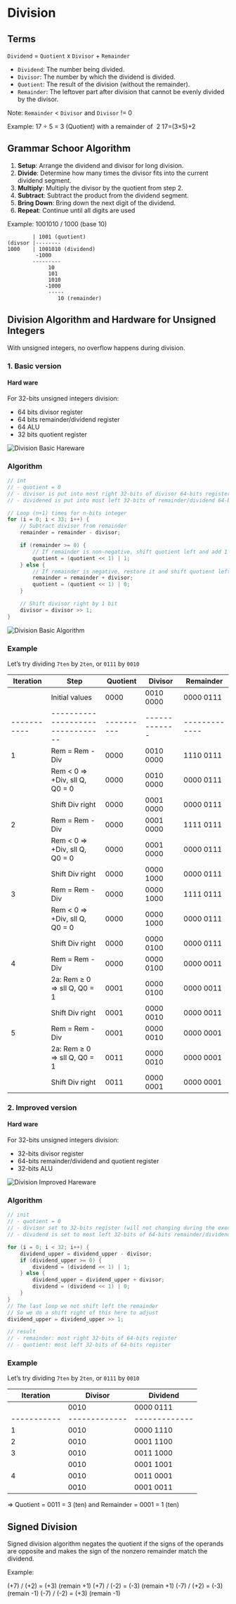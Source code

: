 # Division

## Terms

`Dividend` = `Quotient` x `Divisor` + `Remainder`

- `Dividend`: The number being divided.
- `Divisor`: The number by which the dividend is divided.
- `Quotient`: The result of the division (without the remainder).
- `Remainder`: The leftover part after division that cannot be evenly divided by the divisor.

Note: `Remainder` < `Divisor` and `Divisor` != 0

Example: 
17 ÷ 5 = 3 (Quotient) with a remainder of  2
17=(3×5)+2

## Grammar Schoor Algorithm

1. **Setup**: Arrange the dividend and divisor for long division.
2. **Divide**: Determine how many times the divisor fits into the current dividend segment.
3. **Multiply**: Multiply the divisor by the quotient from step 2.
4. **Subtract**: Subtract the product from the dividend segment.
5. **Bring Down**: Bring down the next digit of the dividend.
6. **Repeat**: Continue until all digits are used

Example: 1001010 / 1000 (base 10)

```
        | 1001 (quotient)
(divsor |--------
1000    | 1001010 (dividend)
         -1000
        ---------
             10
             101
             1010
            -1000
             -----
                10 (remainder)
```

## Division Algorithm and Hardware for Unsigned Integers

With unsigned integers, no overflow happens during division.

### 1. Basic version

#### Hard ware
For 32-bits unsigned integers division:
- 64 bits divisor register
- 64 bits remainder/dividend register
- 64 ALU
- 32 bits quotient register

![Division Basic Hareware](imgs/DivisionBasicHarware.png)

### Algorithm

```cpp
// int
// - quotient = 0
// - divisor is put into most right 32-bits of divisor 64-bits register
// - dividened is put into most left 32-bits of remainder/dividend 64-bits register

// Loop (n+1) times for n-bits integer
for (i = 0; i < 33; i++) {
    // Subtract divisor from remainder
    remainder = remainder - divisor;

    if (remainder >= 0) {
        // If remainder is non-negative, shift quotient left and add 1
        quotient = (quotient << 1) | 1;
    } else {
        // If remainder is negative, restore it and shift quotient left, adding 0
        remainder = remainder + divisor;
        quotient = (quotient << 1) | 0;
    }

    // Shift divisor right by 1 bit
    divisor = divisor >> 1;
}
```

![Division Basic Algorithm](imgs/DivisionBasicAlgorithm.png)

### Example

Let’s try dividing `7ten` by `2ten`, or `0111` by `0010`

| Iteration | Step                           | Quotient | Divisor     | Remainder   |
|-----------|--------------------------------|----------|-------------|-------------|
|           | Initial values                 | 0000     | 0010 0000   | 0000 0111   |
|-----------|--------------------------------|----------|-------------|-------------|
| 1         | Rem = Rem - Div                | 0000     | 0010 0000   | 1110 0111   |
|           | Rem < 0 => +Div, sll Q, Q0 = 0 | 0000     | 0010 0000   | 0000 0111   |
|           | Shift Div right                | 0000     | 0001 0000   | 0000 0111   |
| 2         | Rem = Rem - Div                | 0000     | 0001 0000   | 1111 0111   |
|           | Rem < 0 => +Div, sll Q, Q0 = 0 | 0000     | 0001 0000   | 0000 0111   |
|           | Shift Div right                | 0000     | 0000 1000   | 0000 0111   |
| 3         | Rem = Rem - Div                | 0000     | 0000 1000   | 1111 0111   |
|           | Rem < 0 => +Div, sll Q, Q0 = 0 | 0000     | 0000 1000   | 0000 0111   |
|           | Shift Div right                | 0000     | 0000 0100   | 0000 0111   |
| 4         | Rem = Rem - Div                | 0000     | 0000 0100   | 0000 0011   |
|           | 2a: Rem ≥ 0 => sll Q, Q0 = 1   | 0001     | 0000 0100   | 0000 0011   |
|           | Shift Div right                | 0001     | 0000 0010   | 0000 0011   |
| 5         | Rem = Rem - Div                | 0001     | 0000 0010   | 0000 0001   |
|           | 2a: Rem ≥ 0 => sll Q, Q0 = 1   | 0011     | 0000 0010   | 0000 0001   |
|           | Shift Div right                | 0011     | 0000 0001   | 0000 0001   |

### 2. Improved version

#### Hard ware
For 32-bits unsigned integers division:
- 32-bits divisor register
- 64-bits remainder/dividend and quotient register
- 32-bits ALU

![Division Improved Hareware](imgs/DivisionBasicHarware.png)

### Algorithm

```cpp
// init
// - quotient = 0
// - divisor set to 32-bits register (will not changing during the execution )
// - dividend is set to most left 32-bits of 64-bits remainder/dividend/quotient register

for (i = 0; i < 32; i++) {
    dividend_upper = dividend_upper - divisor;
    if (dividend_upper >= 0) {
        dividend = (dividend << 1) | 1;
    } else {
        dividend_upper = dividend_upper + divisor;
        dividend = (dividend << 1) | 0;
    }
}
// The last loop we not shift left the remainder
// So we do a shift right of this here to adjust
dividend_upper = dividend_upper >> 1;

// result
// - remainder: most right 32-bits of 64-bits register
// - quotient: most left 32-bits of 64-bits register

```

### Example

Let’s try dividing `7ten` by `2ten`, or `0111` by `0010`

| Iteration | Divisor     | Dividend    |
|-----------|-------------|-------------|
|           | 0010        | 0000 0111   |
|-----------|-------------|-------------|
| 1         | 0010        | 0000 1110   |
| 2         | 0010        | 0001 1100   |
| 3         | 0010        | 0011 1000   |
|           | 0010        | 0001 1001   |
| 4         | 0010        | 0011 0001   |
|           | 0010        | 0001 0011   |

=> Quotient = 0011 = 3 (ten) and Remainder = 0001 = 1 (ten)

## Signed Division

Signed division algorithm negates the quotient if the signs of the operands are opposite and 
makes the sign of the nonzero remainder match the dividend.

Example:

(+7) / (+2) = (+3) (remain +1)
(+7) / (-2) = (-3) (remain +1)
(-7) / (+2) = (-3) (remain -1)
(-7) / (-2) = (+3) (remain -1)
